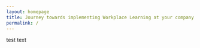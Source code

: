 ```yaml
---
layout: homepage
title: Journey towards implementing Workplace Learning at your company
permalink: /
---
```


test text
<!-- Type your notification here - the notification bar will not appear if this is empty. For other changes, refer to _data/homepage.yml to edit the homepage -->


